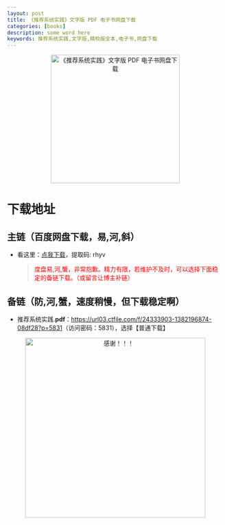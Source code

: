 ```yaml
---
layout: post
title: 《推荐系统实践》文字版 PDF 电子书网盘下载
categories: [books]
description: some word here
keywords: 推荐系统实践,文字版,精校版全本,电子书,网盘下载
---
```


<div align="center"><img src="https://pic.imgdb.cn/item/670617dbd29ded1a8c623ead.png" alt="《推荐系统实践》文字版 PDF 电子书网盘下载" width="300px" height="auto"></div>

# 下载地址

## 主链（百度网盘下载，易,河,斜）

- 看这里：[点我下载](https://pan.baidu.com/s/1iMXUbSbtZQZjDcqDmnWUyw?pwd=rhyv)，提取码: rhyv

  > <p style="color:red" >度盘易,河,蟹，非常抱歉。精力有限，若维护不及时，可以选择下面稳定的备链下载。（或留言让博主补链）</p>

## 备链（防,河,蟹，速度稍慢，但下载稳定啊）

- 推荐系统实践.**pdf**：<https://url03.ctfile.com/f/24333903-1382196874-08df28?p=5831>（访问密码：5831），选择【普通下载】

<div align="center"><img src="https://pic.imgdb.cn/item/6707df6bd29ded1a8ce37031.gif" alt="感谢！！！" width="420px" height="auto"/></div>
